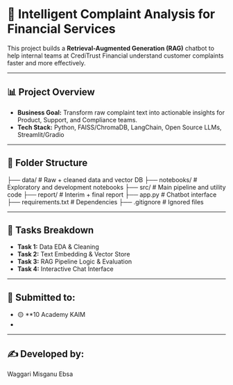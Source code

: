 # 🧠 Intelligent Complaint Analysis for Financial Services

This project builds a **Retrieval-Augmented Generation (RAG)** chatbot to help internal teams at CrediTrust Financial understand customer complaints faster and more effectively.

---

## 📊 Project Overview

- **Business Goal:** Transform raw complaint text into actionable insights for Product, Support, and Compliance teams.
- **Tech Stack:** Python, FAISS/ChromaDB, LangChain, Open Source LLMs, Streamlit/Gradio

---

## 📁 Folder Structure

├── data/ # Raw + cleaned data and vector DB
├── notebooks/ # Exploratory and development notebooks
├── src/ # Main pipeline and utility code
├── report/ # Interim + final report
├── app.py # Chatbot interface
├── requirements.txt # Dependencies
├── .gitignore # Ignored files


---

## 🚧 Tasks Breakdown

- **Task 1:** Data EDA & Cleaning
- **Task 2:** Text Embedding & Vector Store
- **Task 3:** RAG Pipeline Logic & Evaluation
- **Task 4:** Interactive Chat Interface

---

## 📅 Submitted to:

- 🟡 **10 Academy KAIM
- 

---

## ✍️ Developed by:

Waggari Misganu Ebsa
